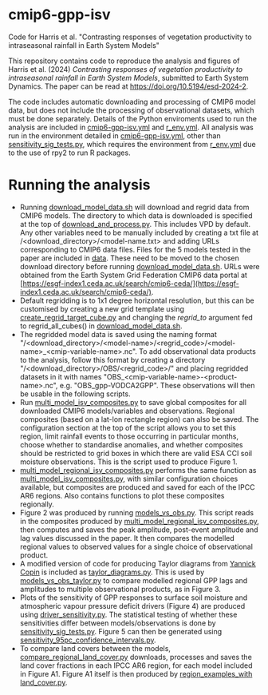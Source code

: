 # cmip6-gpp-isv
Code for Harris et al. "Contrasting responses of vegetation productivity to intraseasonal rainfall in Earth System Models"

This repository contains code to reproduce the analysis and figures of Harris et al. (2024) *Contrasting responses of vegetation productivity to intraseasonal rainfall in Earth System Models*, submitted to Earth System Dynamics. The paper can be read at <https://doi.org/10.5194/esd-2024-2>.

The code includes automatic downloading and processing of CMIP6 model data, but does not include the processing of observational datasets, which must be done separately. Details of the Python enviroments used to run the analysis are included in [cmip6-gpp-isv.yml](cmip6-gpp-isv.yml) and [r_env.yml](r_env.yml). All analysis was run in the environment detailed in [cmip6-gpp-isv.yml](cmip6-gpp-isv.yml), other than [sensitivity_sig_tests.py](src/sensitivity_sig_tests.py), which requires the environment from [r_env.yml](r_env.yml) due to the use of rpy2 to run R packages.

# Running the analysis

- Running [download_model_data.sh](src/download_model_data.sh) will download and regrid data from CMIP6 models. The directory to which data is downloaded is specified at the top of [download_and_process.py](src/download_and_process.py). This includes VPD by default. Any other variables need to be manually included by creating a txt file at /\<download_directory\>/\<model-name.txt\> and adding URLs corresponding to CMIP6 data files. Files for the 5 models tested in the paper are included in [data](data). These need to be moved to the chosen download directory before running [download_model_data.sh](src/download_model_data.sh). URLs were obtained from the Earth System Grid Federation CMIP6 data portal at [https://esgf-index1.ceda.ac.uk/search/cmip6-ceda/](https://esgf-index1.ceda.ac.uk/search/cmip6-ceda/).
- Default regridding is to 1x1 degree horizontal resolution, but this can be customised by creating a new grid template using [create_regrid_target_cube.py](src/create_regrid_target_cube.py) and changing the *regrid_to* argument fed to regrid_all_cubes() in [download_model_data.sh](src/download_model_data.sh).
- The regridded model data is saved using the naming format "/\<download_directory\>/\<model-name\>/\<regrid_code\>/\<model-name\>\_\<cmip-variable-name\>.nc". To add observational data products to the analysis, follow this format by creating a directory "/\<download_directory\>/OBS/\<regrid_code\>/" and placing regridded datasets in it with names "OBS\_\<cmip-variable-name\>-\<product-name\>.nc", e.g. "OBS_gpp-VODCA2GPP". These observations will then be usable in the following scripts.
- Run [multi_model_isv_composites.py](src/multi_model_isv_composites.py) to save global composites for all downloaded CMIP6 models/variables and observations. Regional composites (based on a lat-lon rectangle region) can also be saved. The configuration section at the top of the script allows you to set this region, limit rainfall events to those occurring in particular months, choose whether to standardise anomalies, and whether composites should be restricted to grid boxes in which there are valid ESA CCI soil moisture observations. This is the script used to produce Figure 1.
- [multi_model_regional_isv_composites.py](src/multi_model_regional_isv_composites.py) performs the same function as [multi_model_isv_composites.py](src/multi_model_isv_composites.py), with similar configuration choices available, but composites are produced and saved for each of the IPCC AR6 regions. Also contains functions to plot these composites regionally.
- Figure 2 was produced by running [models_vs_obs.py](src/models_vs_obs.py). This script reads in the composites produced by [multi_model_regional_isv_composites.py](src/multi_model_regional_isv_composites.py), then computes and saves the peak amplitude, post-event amplitude and lag values discussed in the paper. It then compares the modelled regional values to observed values for a single choice of observational product.
- A modified version of code for producing Taylor diagrams from [Yannick Copin](https://doi.org/10.5281/zenodo.5548061) is included as [taylor_diagrams.py](src/taylor_diagrams.py). This is used by [models_vs_obs_taylor.py](src/models_vs_obs_taylor.py) to compare modelled regional GPP lags and amplitudes to multiple observational products, as in Figure 3.
- Plots of the sensitivity of GPP responses to surface soil moisture and atmospheric vapour pressure deficit drivers (Figure 4) are produced using [driver_sensitivity.py](src/driver_sensitivity.py). The statistical testing of whether these sensitivities differ between models/observations is done by [sensitivity_sig_tests.py](src/sensitivity_sig_tests.py). Figure 5 can then be generated using [sensitivity_95pc_confidence_intervals.py](src/sensitivity_95pc_confidence_intervals.py).
- To compare land covers between the models, [compare_regional_land_cover.py](src/compare_regional_land_cover.py) downloads, processes and saves the land cover fractions in each IPCC AR6 region, for each model included in Figure A1. Figure A1 itself is then produced by [region_examples_with land_cover.py](src/region_examples_with_land_cover.py).